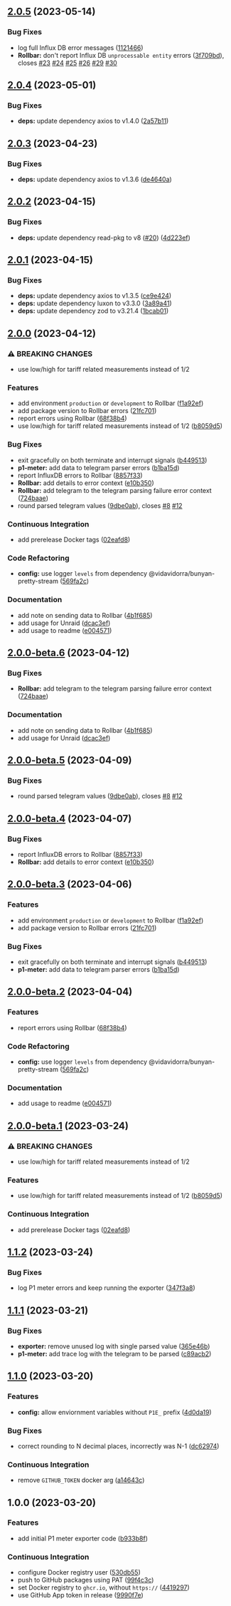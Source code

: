 ## [2.0.5](https://github.com/vidavidorra/p1-meter-exporter/compare/v2.0.4...v2.0.5) (2023-05-14)

### Bug Fixes

- log full Influx DB error messages ([1121466](https://github.com/vidavidorra/p1-meter-exporter/commit/1121466acd0ec580ca0cd53f987f614db4e6d04b))
- **Rollbar:** don't report Influx DB `unprocessable entity` errors ([3f709bd](https://github.com/vidavidorra/p1-meter-exporter/commit/3f709bd0d315f5c656bc1ed310e17699ae72a206)), closes [#23](https://github.com/vidavidorra/p1-meter-exporter/issues/23) [#24](https://github.com/vidavidorra/p1-meter-exporter/issues/24) [#25](https://github.com/vidavidorra/p1-meter-exporter/issues/25) [#26](https://github.com/vidavidorra/p1-meter-exporter/issues/26) [#29](https://github.com/vidavidorra/p1-meter-exporter/issues/29) [#30](https://github.com/vidavidorra/p1-meter-exporter/issues/30)

## [2.0.4](https://github.com/vidavidorra/p1-meter-exporter/compare/v2.0.3...v2.0.4) (2023-05-01)

### Bug Fixes

- **deps:** update dependency axios to v1.4.0 ([2a57b11](https://github.com/vidavidorra/p1-meter-exporter/commit/2a57b118755bec5d5529d5239c712278bab161e1))

## [2.0.3](https://github.com/vidavidorra/p1-meter-exporter/compare/v2.0.2...v2.0.3) (2023-04-23)

### Bug Fixes

- **deps:** update dependency axios to v1.3.6 ([de4640a](https://github.com/vidavidorra/p1-meter-exporter/commit/de4640ae958c1f1f0d1ee944f9ea77e713a36894))

## [2.0.2](https://github.com/vidavidorra/p1-meter-exporter/compare/v2.0.1...v2.0.2) (2023-04-15)

### Bug Fixes

- **deps:** update dependency read-pkg to v8 ([#20](https://github.com/vidavidorra/p1-meter-exporter/issues/20)) ([4d223ef](https://github.com/vidavidorra/p1-meter-exporter/commit/4d223ef4927bef36b122a519917918b809bbcc45))

## [2.0.1](https://github.com/vidavidorra/p1-meter-exporter/compare/v2.0.0...v2.0.1) (2023-04-15)

### Bug Fixes

- **deps:** update dependency axios to v1.3.5 ([ce9e424](https://github.com/vidavidorra/p1-meter-exporter/commit/ce9e4241685ad66e12a5da1ba690b5ca5f3b4542))
- **deps:** update dependency luxon to v3.3.0 ([3a89a41](https://github.com/vidavidorra/p1-meter-exporter/commit/3a89a41766974911d7f8741355f1ccfb7aaa5877))
- **deps:** update dependency zod to v3.21.4 ([1bcab01](https://github.com/vidavidorra/p1-meter-exporter/commit/1bcab01ca6bdfc24e6952c119079a59c5a4891e0))

## [2.0.0](https://github.com/vidavidorra/p1-meter-exporter/compare/v1.1.2...v2.0.0) (2023-04-12)

### ⚠ BREAKING CHANGES

- use low/high for tariff related measurements instead of 1/2

### Features

- add environment `production` or `development` to Rollbar ([f1a92ef](https://github.com/vidavidorra/p1-meter-exporter/commit/f1a92ef32467e3300ea1cabfd7ec96d67287793e))
- add package version to Rollbar errors ([21fc701](https://github.com/vidavidorra/p1-meter-exporter/commit/21fc7015b4f2fb95f2492a2ca3439db53cee36cf))
- report errors using Rollbar ([68f38b4](https://github.com/vidavidorra/p1-meter-exporter/commit/68f38b4360d3991cb57e00a630ec9e6443fbaa92))
- use low/high for tariff related measurements instead of 1/2 ([b8059d5](https://github.com/vidavidorra/p1-meter-exporter/commit/b8059d51089ac0c0d195110b3ee08d5f198b315c))

### Bug Fixes

- exit gracefully on both terminate and interrupt signals ([b449513](https://github.com/vidavidorra/p1-meter-exporter/commit/b449513d0ae84a26c539471c076eac399810bc4a))
- **p1-meter:** add data to telegram parser errors ([b1ba15d](https://github.com/vidavidorra/p1-meter-exporter/commit/b1ba15d955832a366ec9f7d33930ceb15f6e3f8c))
- report InfluxDB errors to Rollbar ([8857f33](https://github.com/vidavidorra/p1-meter-exporter/commit/8857f335a17605413cc5b0df4a5bdc41e714b2ff))
- **Rollbar:** add details to error context ([e10b350](https://github.com/vidavidorra/p1-meter-exporter/commit/e10b35073b88a96057b58ae31958fe89af40d692))
- **Rollbar:** add telegram to the telegram parsing failure error context ([724baae](https://github.com/vidavidorra/p1-meter-exporter/commit/724baae6c1e408ca981011d788b43fa667917ec1))
- round parsed telegram values ([9dbe0ab](https://github.com/vidavidorra/p1-meter-exporter/commit/9dbe0ab12cb1794a8151c0b8b5b51218410cd82a)), closes [#8](https://github.com/vidavidorra/p1-meter-exporter/issues/8) [#12](https://github.com/vidavidorra/p1-meter-exporter/issues/12)

### Continuous Integration

- add prerelease Docker tags ([02eafd8](https://github.com/vidavidorra/p1-meter-exporter/commit/02eafd887a07beb273e911019691c62762f51e52))

### Code Refactoring

- **config:** use logger `levels` from dependency @vidavidorra/bunyan-pretty-stream ([569fa2c](https://github.com/vidavidorra/p1-meter-exporter/commit/569fa2cb910afcf81c3e004bc3a044eb5f66e69a))

### Documentation

- add note on sending data to Rollbar ([4b1f685](https://github.com/vidavidorra/p1-meter-exporter/commit/4b1f6853045da7189d9381b4a7e3723ded9632e4))
- add usage for Unraid ([dcac3ef](https://github.com/vidavidorra/p1-meter-exporter/commit/dcac3efc1acfa61ae6de458e8cf13bd146853163))
- add usage to readme ([e004571](https://github.com/vidavidorra/p1-meter-exporter/commit/e004571670f53daf967d5b0c82b3b2306b4b2812))

## [2.0.0-beta.6](https://github.com/vidavidorra/p1-meter-exporter/compare/v2.0.0-beta.5...v2.0.0-beta.6) (2023-04-12)

### Bug Fixes

- **Rollbar:** add telegram to the telegram parsing failure error context ([724baae](https://github.com/vidavidorra/p1-meter-exporter/commit/724baae6c1e408ca981011d788b43fa667917ec1))

### Documentation

- add note on sending data to Rollbar ([4b1f685](https://github.com/vidavidorra/p1-meter-exporter/commit/4b1f6853045da7189d9381b4a7e3723ded9632e4))
- add usage for Unraid ([dcac3ef](https://github.com/vidavidorra/p1-meter-exporter/commit/dcac3efc1acfa61ae6de458e8cf13bd146853163))

## [2.0.0-beta.5](https://github.com/vidavidorra/p1-meter-exporter/compare/v2.0.0-beta.4...v2.0.0-beta.5) (2023-04-09)

### Bug Fixes

- round parsed telegram values ([9dbe0ab](https://github.com/vidavidorra/p1-meter-exporter/commit/9dbe0ab12cb1794a8151c0b8b5b51218410cd82a)), closes [#8](https://github.com/vidavidorra/p1-meter-exporter/issues/8) [#12](https://github.com/vidavidorra/p1-meter-exporter/issues/12)

## [2.0.0-beta.4](https://github.com/vidavidorra/p1-meter-exporter/compare/v2.0.0-beta.3...v2.0.0-beta.4) (2023-04-07)

### Bug Fixes

- report InfluxDB errors to Rollbar ([8857f33](https://github.com/vidavidorra/p1-meter-exporter/commit/8857f335a17605413cc5b0df4a5bdc41e714b2ff))
- **Rollbar:** add details to error context ([e10b350](https://github.com/vidavidorra/p1-meter-exporter/commit/e10b35073b88a96057b58ae31958fe89af40d692))

## [2.0.0-beta.3](https://github.com/vidavidorra/p1-meter-exporter/compare/v2.0.0-beta.2...v2.0.0-beta.3) (2023-04-06)

### Features

- add environment `production` or `development` to Rollbar ([f1a92ef](https://github.com/vidavidorra/p1-meter-exporter/commit/f1a92ef32467e3300ea1cabfd7ec96d67287793e))
- add package version to Rollbar errors ([21fc701](https://github.com/vidavidorra/p1-meter-exporter/commit/21fc7015b4f2fb95f2492a2ca3439db53cee36cf))

### Bug Fixes

- exit gracefully on both terminate and interrupt signals ([b449513](https://github.com/vidavidorra/p1-meter-exporter/commit/b449513d0ae84a26c539471c076eac399810bc4a))
- **p1-meter:** add data to telegram parser errors ([b1ba15d](https://github.com/vidavidorra/p1-meter-exporter/commit/b1ba15d955832a366ec9f7d33930ceb15f6e3f8c))

## [2.0.0-beta.2](https://github.com/vidavidorra/p1-meter-exporter/compare/v2.0.0-beta.1...v2.0.0-beta.2) (2023-04-04)

### Features

- report errors using Rollbar ([68f38b4](https://github.com/vidavidorra/p1-meter-exporter/commit/68f38b4360d3991cb57e00a630ec9e6443fbaa92))

### Code Refactoring

- **config:** use logger `levels` from dependency @vidavidorra/bunyan-pretty-stream ([569fa2c](https://github.com/vidavidorra/p1-meter-exporter/commit/569fa2cb910afcf81c3e004bc3a044eb5f66e69a))

### Documentation

- add usage to readme ([e004571](https://github.com/vidavidorra/p1-meter-exporter/commit/e004571670f53daf967d5b0c82b3b2306b4b2812))

## [2.0.0-beta.1](https://github.com/vidavidorra/p1-meter-exporter/compare/v1.1.2...v2.0.0-beta.1) (2023-03-24)

### ⚠ BREAKING CHANGES

- use low/high for tariff related measurements instead of 1/2

### Features

- use low/high for tariff related measurements instead of 1/2 ([b8059d5](https://github.com/vidavidorra/p1-meter-exporter/commit/b8059d51089ac0c0d195110b3ee08d5f198b315c))

### Continuous Integration

- add prerelease Docker tags ([02eafd8](https://github.com/vidavidorra/p1-meter-exporter/commit/02eafd887a07beb273e911019691c62762f51e52))

## [1.1.2](https://github.com/vidavidorra/p1-meter-exporter/compare/v1.1.1...v1.1.2) (2023-03-24)

### Bug Fixes

- log P1 meter errors and keep running the exporter ([347f3a8](https://github.com/vidavidorra/p1-meter-exporter/commit/347f3a8693094bfe594e2eefd070872cb68024df))

## [1.1.1](https://github.com/vidavidorra/p1-meter-exporter/compare/v1.1.0...v1.1.1) (2023-03-21)

### Bug Fixes

- **exporter:** remove unused log with single parsed value ([365e46b](https://github.com/vidavidorra/p1-meter-exporter/commit/365e46beee125eb2a1f25a5b78a5e360dc91789f))
- **p1-meter:** add trace log with the telegram to be parsed ([c89acb2](https://github.com/vidavidorra/p1-meter-exporter/commit/c89acb2c27d3c9c930403ceff5f767cf500cb19d))

## [1.1.0](https://github.com/vidavidorra/p1-meter-exporter/compare/v1.0.0...v1.1.0) (2023-03-20)

### Features

- **config:** allow enviornment variables without `P1E_` prefix ([4d0da19](https://github.com/vidavidorra/p1-meter-exporter/commit/4d0da19607d630b425a6adfa6d095702334356a4))

### Bug Fixes

- correct rounding to N decimal places, incorrectly was N-1 ([dc62974](https://github.com/vidavidorra/p1-meter-exporter/commit/dc629747a13d3cebc81222b5ccb9e7fd4267a8b4))

### Continuous Integration

- remove `GITHUB_TOKEN` docker arg ([a14643c](https://github.com/vidavidorra/p1-meter-exporter/commit/a14643c0f30c4bf3ef3d137f73051197536d00d0))

## 1.0.0 (2023-03-20)

### Features

- add initial P1 meter exporter code ([b933b8f](https://github.com/vidavidorra/p1-meter-exporter/commit/b933b8f06f6c12c8142de7794acd0f30dc7b08f1))

### Continuous Integration

- configure Docker registry user ([530db55](https://github.com/vidavidorra/p1-meter-exporter/commit/530db55cee8d35104df46868286253daacacc8e0))
- push to GitHub packages using PAT ([99f4c3c](https://github.com/vidavidorra/p1-meter-exporter/commit/99f4c3c5e4f8be717ba56ffdce7fc709f53a6838))
- set Docker registry to `ghcr.io`, without `https://` ([4419297](https://github.com/vidavidorra/p1-meter-exporter/commit/44192973729c9961a0477609f5df032581a5fa62))
- use GitHub App token in release ([9990f7e](https://github.com/vidavidorra/p1-meter-exporter/commit/9990f7e0b35491172a1dbeca9795a7a77b64ade3))
